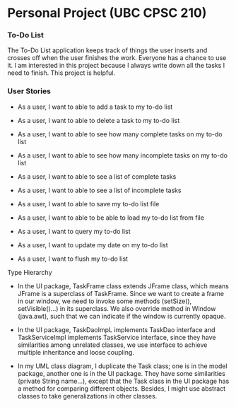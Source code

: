 # **Personal Project (UBC CPSC 210)**

### To-Do List

The To-Do List application keeps track of things the user inserts and crosses off when 
the user finishes the work. Everyone has a chance to use it. I am interested in this project 
because I always write down all the tasks I need to finish. This project is helpful.

### User Stories
- As a user, I want to able to add a task to my to-do list
- As a user, I want to able to delete a task to my to-do list
- As a user, I want to able to see how many complete tasks  on my to-do list
- As a user, I want to able to see how many incomplete tasks  on my to-do list
- As a user, I want to able to see a list of complete tasks
- As a user, I want to able to see a list of incomplete tasks

- As a user, I want to able to save my to-do list file
- As a user, I want to able to be able to load my to-do list from file

- As a user, I want to query my to-do list
- As a user, I want to update my date on my to-do list
- As a user, I want to flush my to-do list

Type Hierarchy
- In the UI package, TaskFrame class extends JFrame class, which means JFrame is a superclass of TaskFrame.
Since we want to create a frame in our window, we need to invoke some methods (setSize(), setVisible()...) 
in its superclass. We also override method in Window (java.awt), such that we can indicate if the window is currently 
opaque.
- In the UI package, TaskDaoImpL implements TaskDao interface and TaskServiceImpl implements TaskService interface,
since they have similarities among unrelated classes, we use interface to achieve multiple inheritance and loose
coupling.

- In my UML class diagram, I duplicate the Task class; one is in the model package, another one is in the UI package. They have some similarities (private String name...), except that the Task class in the UI package has a method for comparing different objects. Besides, I might use abstract classes to take generalizations in other classes. 
